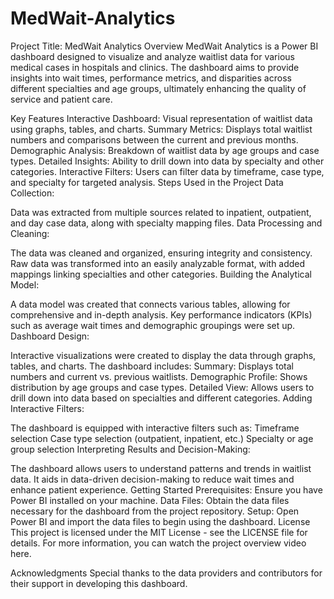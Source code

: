 # MedWait-Analytics
Project Title: MedWait Analytics
Overview
MedWait Analytics is a Power BI dashboard designed to visualize and analyze waitlist data for various medical cases in hospitals and clinics. The dashboard aims to provide insights into wait times, performance metrics, and disparities across different specialties and age groups, ultimately enhancing the quality of service and patient care.

Key Features
Interactive Dashboard: Visual representation of waitlist data using graphs, tables, and charts.
Summary Metrics: Displays total waitlist numbers and comparisons between the current and previous months.
Demographic Analysis: Breakdown of waitlist data by age groups and case types.
Detailed Insights: Ability to drill down into data by specialty and other categories.
Interactive Filters: Users can filter data by timeframe, case type, and specialty for targeted analysis.
Steps Used in the Project
Data Collection:

Data was extracted from multiple sources related to inpatient, outpatient, and day case data, along with specialty mapping files.
Data Processing and Cleaning:

The data was cleaned and organized, ensuring integrity and consistency.
Raw data was transformed into an easily analyzable format, with added mappings linking specialties and other categories.
Building the Analytical Model:

A data model was created that connects various tables, allowing for comprehensive and in-depth analysis.
Key performance indicators (KPIs) such as average wait times and demographic groupings were set up.
Dashboard Design:

Interactive visualizations were created to display the data through graphs, tables, and charts.
The dashboard includes:
Summary: Displays total numbers and current vs. previous waitlists.
Demographic Profile: Shows distribution by age groups and case types.
Detailed View: Allows users to drill down into data based on specialties and different categories.
Adding Interactive Filters:

The dashboard is equipped with interactive filters such as:
Timeframe selection
Case type selection (outpatient, inpatient, etc.)
Specialty or age group selection
Interpreting Results and Decision-Making:

The dashboard allows users to understand patterns and trends in waitlist data.
It aids in data-driven decision-making to reduce wait times and enhance patient experience.
Getting Started
Prerequisites: Ensure you have Power BI installed on your machine.
Data Files: Obtain the data files necessary for the dashboard from the project repository.
Setup: Open Power BI and import the data files to begin using the dashboard.
License
This project is licensed under the MIT License - see the LICENSE file for details. For more information, you can watch the project overview video here.

Acknowledgments
Special thanks to the data providers and contributors for their support in developing this dashboard.
